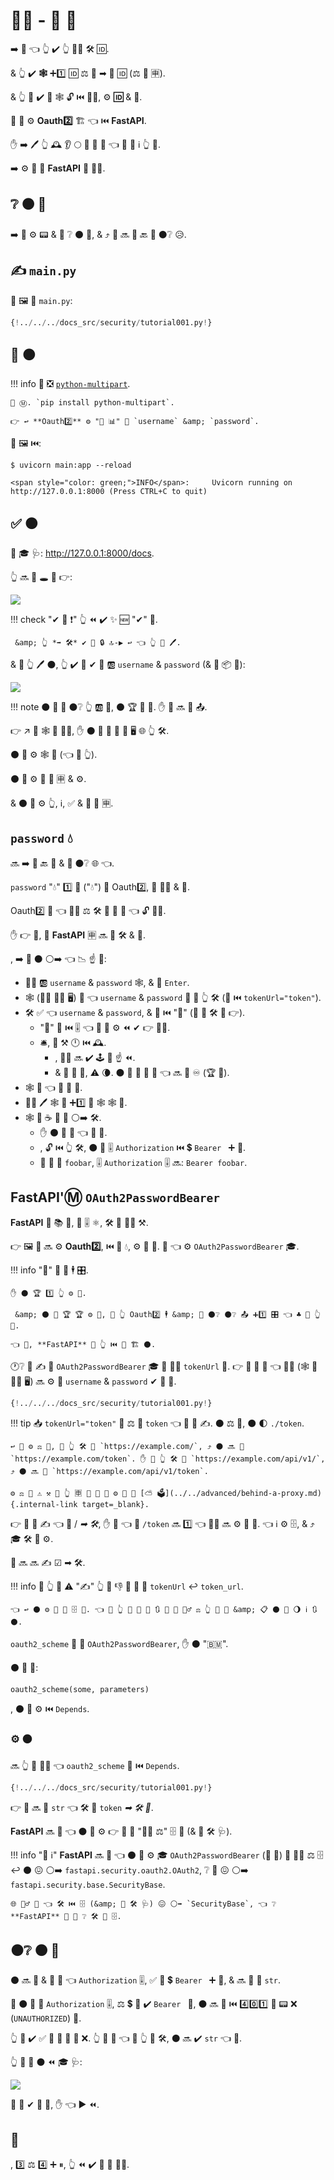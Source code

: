 # 💂‍♂ - 🥇 🔁

➡️ 🌈 👈 👆 ✔️ 👆 **👩‍💻** 🛠️ 🆔.

&amp; 👆 ✔️ **🕸** ➕1️⃣ 🆔 ⚖️ 🎏 ➡ 🎏 🆔 (⚖️ 📱 🈸).

&amp; 👆 💚 ✔️ 🌌 🕸 🔓 ⏮️ 👩‍💻, ⚙️ **🆔** &amp; **🔐**.

👥 💪 ⚙️ **Oauth2️⃣** 🏗 👈 ⏮️ **FastAPI**.

✋️ ➡️ 🖊 👆 🕰 👂 🌕 📏 🔧 🔎 👈 🐥 🍖 ℹ 👆 💪.

➡️ ⚙️ 🧰 🚚 **FastAPI** 🍵 💂‍♂.

## ❔ ⚫️ 👀

➡️ 🥇 ⚙️ 📟 &amp; 👀 ❔ ⚫️ 👷, &amp; ⤴️ 👥 🔜 👟 🔙 🤔 ⚫️❔ 😥.

## ✍ `main.py`

📁 🖼 📁 `main.py`:

```Python
{!../../../docs_src/security/tutorial001.py!}
```

## 🏃 ⚫️

!!! info
    🥇 ❎ <a href="https://github.com/Kludex/python-multipart" class="external-link" target="_blank">`python-multipart`</a>.

    🤶 Ⓜ. `pip install python-multipart`.

    👉 ↩️ **Oauth2️⃣** ⚙️ "📨 📊" 📨 `username` &amp; `password`.

🏃 🖼 ⏮️:

<div class="termy">

```console
$ uvicorn main:app --reload

<span style="color: green;">INFO</span>:     Uvicorn running on http://127.0.0.1:8000 (Press CTRL+C to quit)
```

</div>

## ✅ ⚫️

🚶 🎓 🩺: <a href="http://127.0.0.1:8000/docs" class="external-link" target="_blank">http://127.0.0.1:8000/docs</a>.

👆 🔜 👀 🕳 💖 👉:

<img src="/img/tutorial/security/image01.png">

!!! check "✔ 🔼 ❗"
    👆 ⏪ ✔️ ✨ 🆕 "✔" 🔼.

     &amp; 👆 *➡ 🛠️* ✔️ 🐥 🔒 🔝-▶️️ ↩ 👈 👆 💪 🖊.

&amp; 🚥 👆 🖊 ⚫️, 👆 ✔️ 🐥 ✔ 📨 🆎 `username` &amp; `password` (&amp; 🎏 📦 🏑):

<img src="/img/tutorial/security/image02.png">

!!! note
    ⚫️ 🚫 🤔 ⚫️❔ 👆 🆎 📨, ⚫️ 🏆 🚫 👷. ✋️ 👥 🔜 🤚 📤.

👉 ↗️ 🚫 🕸 🏁 👩‍💻, ✋️ ⚫️ 👑 🏧 🧰 📄 🖥 🌐 👆 🛠️.

⚫️ 💪 ⚙️ 🕸 🏉 (👈 💪 👆).

⚫️ 💪 ⚙️ 🥉 🥳 🈸 &amp; ⚙️.

&amp; ⚫️ 💪 ⚙️ 👆, ℹ, ✅ &amp; 💯 🎏 🈸.

##  `password` 💧

🔜 ➡️ 🚶 🔙 👄 &amp; 🤔 ⚫️❔ 🌐 👈.

`password` "💧" 1️⃣ 🌌 ("💧") 🔬 Oauth2️⃣, 🍵 💂‍♂ &amp; 🤝.

Oauth2️⃣ 🔧 👈 👩‍💻 ⚖️ 🛠️ 💪 🔬 💽 👈 🔓 👩‍💻.

✋️ 👉 💼, 🎏 **FastAPI** 🈸 🔜 🍵 🛠️ &amp; 🤝.

, ➡️ 📄 ⚫️ ⚪️➡️ 👈 📉 ☝ 🎑:

* 👩‍💻 🆎 `username` &amp; `password` 🕸, &amp; 🎯 `Enter`.
* 🕸 (🏃‍♂ 👩‍💻 🖥) 📨 👈 `username` &amp; `password` 🎯 📛 👆 🛠️ (📣 ⏮️ `tokenUrl="token"`).
* 🛠️ ✅ 👈 `username` &amp; `password`, &amp; 📨 ⏮️ "🤝" (👥 🚫 🛠️ 🙆 👉).
    *  "🤝" 🎻 ⏮️ 🎚 👈 👥 💪 ⚙️ ⏪ ✔ 👉 👩‍💻.
    * 🛎, 🤝 ⚒ 🕛 ⏮️ 🕰.
        * , 👩‍💻 🔜 ✔️ 🕹 🔄 ☝ ⏪.
        *  &amp; 🚥 🤝 📎, ⚠ 🌘. ⚫️ 🚫 💖 🧲 🔑 👈 🔜 👷 ♾ (🏆 💼).
* 🕸 🏪 👈 🤝 🍕 👱.
* 👩‍💻 🖊 🕸 🚶 ➕1️⃣ 📄 🕸 🕸 📱.
* 🕸 💪 ☕ 🌅 💽 ⚪️➡️ 🛠️.
    * ✋️ ⚫️ 💪 🤝 👈 🎯 🔗.
    * , 🔓 ⏮️ 👆 🛠️, ⚫️ 📨 🎚 `Authorization` ⏮️ 💲 `Bearer ` ➕ 🤝.
    * 🚥 🤝 🔌 `foobar`, 🎚 `Authorization` 🎚 🔜: `Bearer foobar`.

## **FastAPI**'Ⓜ `OAuth2PasswordBearer`

**FastAPI** 🚚 📚 🧰, 🎏 🎚 ⚛, 🛠️ 👫 💂‍♂ ⚒.

👉 🖼 👥 🔜 ⚙️ **Oauth2️⃣**, ⏮️ **🔐** 💧, ⚙️ **📨** 🤝. 👥 👈 ⚙️ `OAuth2PasswordBearer` 🎓.

!!! info
     "📨" 🤝 🚫 🕴 🎛.

    ✋️ ⚫️ 🏆 1️⃣ 👆 ⚙️ 💼.

     &amp; ⚫️ 💪 🏆 🏆 ⚙️ 💼, 🚥 👆 Oauth2️⃣ 🕴 &amp; 💭 ⚫️❔ ⚫️❔ 📤 ➕1️⃣ 🎛 👈 ♣ 👻 👆 💪.

    👈 💼, **FastAPI** 🚚 👆 ⏮️ 🧰 🏗 ⚫️.

🕐❔ 👥 ✍ 👐 `OAuth2PasswordBearer` 🎓 👥 🚶‍♀️ `tokenUrl` 🔢. 👉 🔢 🔌 📛 👈 👩‍💻 (🕸 🏃 👩‍💻 🖥) 🔜 ⚙️ 📨 `username` &amp; `password` ✔ 🤚 🤝.

```Python hl_lines="6"
{!../../../docs_src/security/tutorial001.py!}
```

!!! tip
    📥 `tokenUrl="token"` 🔗 ⚖ 📛 `token` 👈 👥 🚫 ✍. ⚫️ ⚖ 📛, ⚫️ 🌓 `./token`.

    ↩️ 👥 ⚙️ ⚖ 📛, 🚥 👆 🛠️ 🔎 `https://example.com/`, ⤴️ ⚫️ 🔜 🔗 `https://example.com/token`. ✋️ 🚥 👆 🛠️ 🔎 `https://example.com/api/v1/`, ⤴️ ⚫️ 🔜 🔗 `https://example.com/api/v1/token`.

    ⚙️ ⚖ 📛 ⚠ ⚒ 💭 👆 🈸 🚧 👷 🏧 ⚙️ 💼 💖 [⛅ 🗳](../../advanced/behind-a-proxy.md){.internal-link target=_blank}.

👉 🔢 🚫 ✍ 👈 🔗 / *➡ 🛠️*, ✋️ 📣 👈 📛 `/token` 🔜 1️⃣ 👈 👩‍💻 🔜 ⚙️ 🤚 🤝. 👈 ℹ ⚙️ 🗄, &amp; ⤴️ 🎓 🛠️ 🧾 ⚙️.

👥 🔜 🔜 ✍ ☑ ➡ 🛠️.

!!! info
    🚥 👆 📶 ⚠ "✍" 👆 💪 👎 👗 🔢 📛 `tokenUrl` ↩️ `token_url`.

    👈 ↩️ ⚫️ ⚙️ 🎏 📛 🗄 🔌. 👈 🚥 👆 💪 🔬 🌅 🔃 🙆 👫 💂‍♂ ⚖ 👆 💪 📁 &amp; 📋 ⚫️ 🔎 🌖 ℹ 🔃 ⚫️.

`oauth2_scheme` 🔢 👐 `OAuth2PasswordBearer`, ✋️ ⚫️ "🇧🇲".

⚫️ 💪 🤙:

```Python
oauth2_scheme(some, parameters)
```

, ⚫️ 💪 ⚙️ ⏮️ `Depends`.

### ⚙️ ⚫️

🔜 👆 💪 🚶‍♀️ 👈 `oauth2_scheme` 🔗 ⏮️ `Depends`.

```Python hl_lines="10"
{!../../../docs_src/security/tutorial001.py!}
```

👉 🔗 🔜 🚚 `str` 👈 🛠️ 🔢 `token` *➡ 🛠️ 🔢*.

**FastAPI** 🔜 💭 👈 ⚫️ 💪 ⚙️ 👉 🔗 🔬 "💂‍♂ ⚖" 🗄 🔗 (&amp; 🏧 🛠️ 🩺).

!!! info "📡 ℹ"
    **FastAPI** 🔜 💭 👈 ⚫️ 💪 ⚙️ 🎓 `OAuth2PasswordBearer` (📣 🔗) 🔬 💂‍♂ ⚖ 🗄 ↩️ ⚫️ 😖 ⚪️➡️ `fastapi.security.oauth2.OAuth2`, ❔ 🔄 😖 ⚪️➡️ `fastapi.security.base.SecurityBase`.

    🌐 💂‍♂ 🚙 👈 🛠️ ⏮️ 🗄 (&amp; 🏧 🛠️ 🩺) 😖 ⚪️➡️ `SecurityBase`, 👈 ❔ **FastAPI** 💪 💭 ❔ 🛠️ 👫 🗄.

## ⚫️❔ ⚫️ 🔨

⚫️ 🔜 🚶 &amp; 👀 📨 👈 `Authorization` 🎚, ✅ 🚥 💲 `Bearer ` ➕ 🤝, &amp; 🔜 📨 🤝 `str`.

🚥 ⚫️ 🚫 👀 `Authorization` 🎚, ⚖️ 💲 🚫 ✔️ `Bearer ` 🤝, ⚫️ 🔜 📨 ⏮️ 4️⃣0️⃣1️⃣ 👔 📟 ❌ (`UNAUTHORIZED`) 🔗.

👆 🚫 ✔️ ✅ 🚥 🤝 🔀 📨 ❌. 👆 💪 💭 👈 🚥 👆 🔢 🛠️, ⚫️ 🔜 ✔️ `str` 👈 🤝.

👆 💪 🔄 ⚫️ ⏪ 🎓 🩺:

<img src="/img/tutorial/security/image03.png">

👥 🚫 ✔ 🔬 🤝, ✋️ 👈 ▶️ ⏪.

## 🌃

, 3️⃣ ⚖️ 4️⃣ ➕ ⏸, 👆 ⏪ ✔️ 🐒 📨 💂‍♂.

